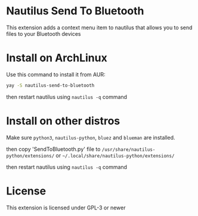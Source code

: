 # Nautilus Send To Bluetooth

This extension adds a context menu item to nautilus that allows you to send files to your Bluetooth devices

# Install on ArchLinux

Use this command to install it from AUR:

```bash
yay -S nautilus-send-to-bluetooth
```

then restart nautilus using `nautilus -q` command

# Install on other distros

Make sure `python3`, `nautilus-python`, `bluez` and `blueman` are installed.

then copy 'SendToBluetooth.py' file to `/usr/share/nautilus-python/extensions/` or `~/.local/share/nautilus-python/extensions/`

then restart nautilus using `nautilus -q` command

# License

This extension is licensed under GPL-3 or newer

